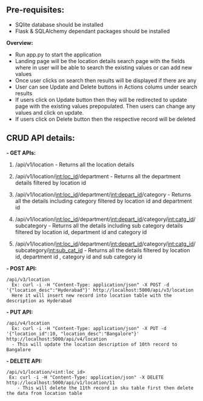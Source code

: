  Pre-requisites:
 --------------
  - SQlite database should be installed
  - Flask & SQLAlchemy dependant packages should be installed

**Overview:**
 - Run app.py to start the application
 - Landing page will be the location details search page with the fields where in user will be able to search the existing values or can add new values
 - Once user clicks on search then results will be displayed if there are any
 - User can see Update and Delete buttons in Actions colums under search results
 - If users click on Update button then they will be redirected to update page with the existing values prepopulated. Then users can change any values and click on update.
 - If users click on Delete button then the respective record will be deleted

CRUD API details:
------------------
 
**- GET APIs:**

   1. /api/v1/location - Returns all the location details
   
   2. /api/v1/location/<int:loc_id>/department - Returns all the department details filtered by location id
   
   3. /api/v1/location/<int:loc_id>/department/<int:depart_id>/category - Returns all the details including category filtered by location id and department id
   
   4. /api/v1/location/<int:loc_id>/department/<int:depart_id>/category/<int:catg_id>/subcategory - Returns all the details including sub category details filtered by location id, department id and category id
   
   5. /api/v1/location/<int:loc_id>/department/<int:depart_id>/category/<int:catg_id>/subcategory/<int:sub_cat_id> - Returns all the details filtered by location id, department id , category id and sub category id

**- POST API:**

    /api/v3/location 
      Ex: curl -i -H "Content-Type: application/json" -X POST -d '{"location_desc":"Hyderabad"}' http://localhost:5000/api/v3/location
      Here it will insert new record into location table with the description as Hyderabad

**- PUT API:**

    /api/v4/location
      Ex: curl -i -H "Content-Type: application/json" -X PUT -d '{"location_id":10, "location_desc":"Bangalore"}' http://localhost:5000/api/v4/location
      - This will update the location description of 10th record to Bangalore

**- DELETE API:**

    /api/v1/location/<int:loc_id>
     Ex: curl -i -H "Content-Type: application/json" -X DELETE http://localhost:5000/api/v1/location/11
        - This will delete the 11th record in sku table first then delete the data from location table
